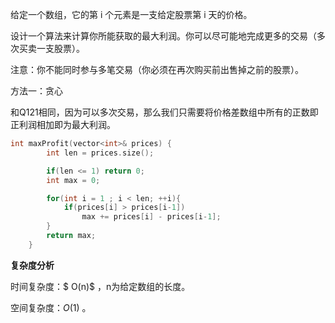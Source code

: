 给定一个数组，它的第 i 个元素是一支给定股票第 i 天的价格。

设计一个算法来计算你所能获取的最大利润。你可以尽可能地完成更多的交易（多次买卖一支股票）。

注意：你不能同时参与多笔交易（你必须在再次购买前出售掉之前的股票）。



方法一：贪心

和Q121相同，因为可以多次交易，那么我们只需要将价格差数组中所有的正数即正利润相加即为最大利润。

```c++
int maxProfit(vector<int>& prices) {
        int len = prices.size();

        if(len <= 1) return 0;
        int max = 0;

        for(int i = 1 ; i < len; ++i){
            if(prices[i] > prices[i-1])
                max += prices[i] - prices[i-1]; 
        }
        return max;
    }
```

<b>复杂度分析</b>

时间复杂度：$ O(n)$ ，n为给定数组的长度。

空间复杂度：$O(1)$ 。 